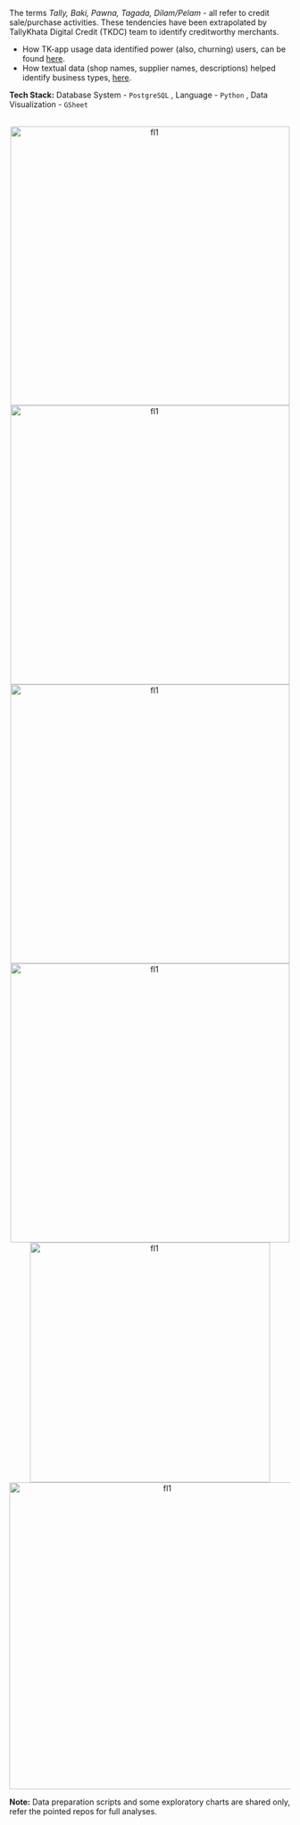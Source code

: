The terms *Tally, Baki, Pawna, Tagada, Dilam/Pelam* - all refer to credit sale/purchase activities. 
These tendencies have been extrapolated by TallyKhata Digital Credit (TKDC) team to identify creditworthy merchants.
- How TK-app usage data identified power (also, churning) users, can be found [here](https://github.com/shithi30/Churn_Prediction_NeuralNets).
- How textual data (shop names, supplier names, descriptions) helped identify business types, [here](https://github.com/shithi30/Prediction_of_Missing_BizTypes_NLP).

**Tech Stack:** Database System - `PostgreSQL` , Language - `Python` , Data Visualization - `GSheet`<br><br>

<p align="center">
<img width="500" alt="fl1" src="https://github.com/shithi30/shithi30/assets/43873081/97d5e2c0-d001-4e5c-87a3-696b225b9e91"><br>
<img width="500" alt="fl1" src="https://github.com/shithi30/shithi30/assets/43873081/438ec216-1c8b-4a74-bf1a-3cb6d4fa5e0e">
<img width="500" alt="fl1" src="https://github.com/shithi30/shithi30/assets/43873081/1b204cc3-e363-424e-a714-a61a91992500"><br>
<img width="500" alt="fl1" src="https://github.com/shithi30/shithi30/assets/43873081/70b546f0-8edf-4779-9ec1-ecea706912a4"><br>
<img width="430" alt="fl1" src="https://github.com/shithi30/shithi30/assets/43873081/3945c738-eb55-4c47-9f9e-f05567757171"><br>
<img width="550" alt="fl1" src="https://github.com/shithi30/shithi30/assets/43873081/571d37a7-abce-4404-bace-2d5f54f4fbb3">
</p>

**Note:** Data preparation scripts and some exploratory charts are shared only, refer the pointed repos for full analyses.
